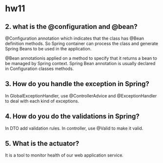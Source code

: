 # hw11

## 2. what is the @configuration and @bean?

@Configuration annotation which indicates that the class has @Bean definition methods. So Spring container can process the class and generate Spring Beans to be used in the application. 

@Bean annotationis applied on a method to specify that it returns a bean to be managed by Spring context. Spring Bean annotation is usually declared in Configuration classes methods.

## 3. How do you handle the exception in Spring?

In GlobalExceptionHandler, use @ControllerAdvice and @ExceptionHandler to deal with each kind of exceptions.

## 4. How do you do the validations in Spring?

In DTO add validation rules. In controller, use @Valid to make it valid.

## 5. What is the actuator?

It is a tool to monitor health of our web application service.


